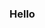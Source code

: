 ### Hello

<!--
**AQ1011/AQ1011** is a ✨ _special_ ✨ repository because its `README.md` (this file) appears on your GitHub profile.

![My github stats](https://github-readme-stats.vercel.app/api?username=AQ1011&show_icons=true)
